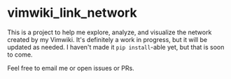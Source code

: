 # vimwiki_link_network
This is a project to help me explore, analyze, and visualize the network
created by my Vimwiki. It's definitely a work in progress, but it will be
updated as needed. I haven't made it `pip install`-able yet, but that is soon
to come.

Feel free to email me or open issues or PRs.
